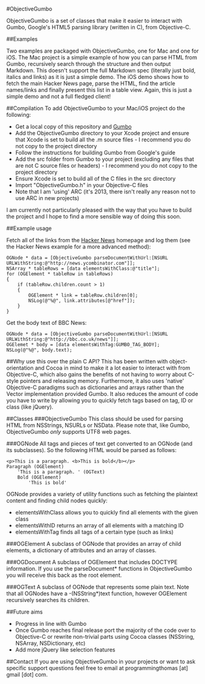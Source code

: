 #ObjectiveGumbo

ObjectiveGumbo is a set of classes that make it easier to interact with Gumbo, Google's HTML5 parsing library (written in C), from Objective-C.

##Examples

Two examples are packaged with ObjectiveGumbo, one for Mac and one for iOS. The Mac project is a simple example of how you can parse HTML from Gumbo, recursively search through the structure and then output Markdown. This doesn't support the full Markdown spec (literally just bold, italics and links) as it is just a simple demo. The iOS demo shows how to fetch the main Hacker News page, parse the HTML, find the article names/links and finally present this list in a table view. Again, this is just a simple demo and not a full fledged client!

##Compilation
To add ObjectiveGumbo to your Mac/iOS project do the following:

* Get a local copy of this repository and [Gumbo](http://github.com/google/gumbo-parser)
* Add the ObjectiveGumbo directory to your Xcode project and ensure that Xcode is set to build all the .m source files - I recommend you do not copy to the project directory
* Follow the instructions for building Gumbo from Google's guide
* Add the src folder from Gumbo to your project (excluding any files that are not C source files or headers) - I recommend you do not copy to the project directory
* Ensure Xcode is set to build all of the C files in the src directory
* Import "ObjectiveGumbo.h" in your Objective-C files
* Note that I am 'using' ARC (it's 2013, there isn't really any reason not to use ARC in new projects)

I am currently not particularly pleased with the way that you have to build the project and I hope to find a more sensible way of doing this soon.

##Example usage

Fetch all of the links from the [Hacker News](http://news.ycombinator.com) homepage and log them (see the Hacker News example for a more advanced method):

	OGNode * data = [ObjectiveGumbo parseDocumentWithUrl:[NSURL URLWithString:@"http://news.ycombinator.com"]];
	NSArray * tableRows = [data elementsWithClass:@"title"];
	for (OGElement * tableRow in tableRows)
	{
		if (tableRow.children.count > 1)
		{
			OGElement * link = tableRow.children[0];
			NSLog(@"%@", link.attributes[@"href"]);
		}
	}
	
Get the body text of BBC News:

	OGNode * data = [ObjectiveGumbo parseDocumentWithUrl:[NSURL URLWithString:@"http://bbc.co.uk/news"]];
	OGElemet * body = [data elementsWithTag:GUMBO_TAG_BODY];
	NSLog(@"%@", body.text);

##Why use this over the plain C API?
This has been written with object-orientation and Cocoa in mind to make it a lot easier to interact with from Objective-C, which also gains the benefits of not having to worry about C-style pointers and releasing memory. Furthermore, it also uses 'native' Objective-C paradigms such as dictionaries and arrays rather than the Vector implementation provided Gumbo. It also reduces the amount of code you have to write by allowing you to quickly fetch tags based on tag, ID or class (like jQuery). 

##Classes
###ObjectiveGumbo
This class should be used for parsing HTML from NSStrings, NSURLs or NSData. Please note that, like Gumbo, ObjectiveGumbo *only* supports UTF8 web pages.

###OGNode
All tags and pieces of text get converted to an OGNode (and its subclasses). So the following HTML would be parsed as follows:

	<p>This is a paragraph. <b>This is bold</b></p>
	Paragraph (OGElement)
		'This is a paragraph. ' (OGText)
		Bold (OGElement)
			'This is bold'	

OGNode provides a variety of utility functions such as fetching the plaintext content and finding child nodes quickly:

* elementsWithClass allows you to quickly find all elements with the given class
* elementsWithID returns an array of all elements with a matching ID
* elementsWithTag finds all tags of a certain type (such as links)

###OGElement
A subclass of OGNode that provides an array of child elements, a dictionary of attributes and an array of classes.

###OGDocument
A subclass of OGElement that includes DOCTYPE information. If you use the parseDocument* functions in ObjectiveGumbo you will receive this back as the root element.

###OGText
A subclass of OGNode that represents some plain text. Note that all OGNodes have a -(NSString*)text function, however OGElement recursively searches its children.

##Future aims

* Progress in line with Gumbo
* Once Gumbo reaches final release port the majority of the code over to Objective-C or rewrite non-trivial parts using Cocoa classes (NSString, NSArray, NSDictionary, etc)
* Add more jQuery like selection features

##Contact
If you are using ObjectiveGumbo in your projects or want to ask specific support questions feel free to email at programmingthomas [at] gmail [dot] com.